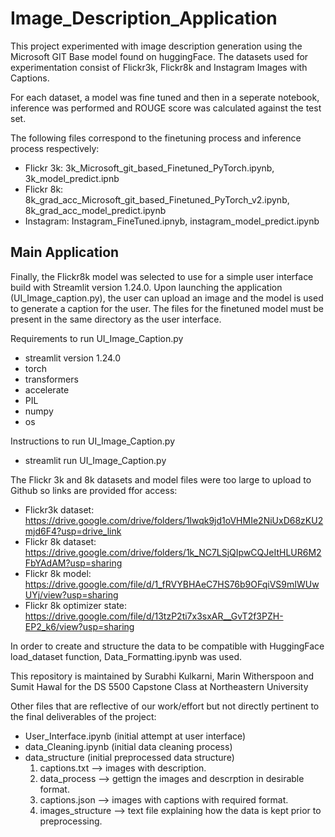 # Image_Description_Application

This project experimented with image description generation using the Microsoft GIT Base model found on huggingFace. The datasets used for experimentation consist of Flickr3k, Flickr8k and Instagram Images with Captions. 

For each dataset, a model was fine tuned and then in a seperate notebook, inference was performed and ROUGE score was calculated against the test set. 

The following files correspond to the finetuning process and inference process respectively:
- Flickr 3k: 3k_Microsoft_git_based_Finetuned_PyTorch.ipynb, 3k_model_predict.ipnb
- Flickr 8k: 8k_grad_acc_Microsoft_git_based_Finetuned_PyTorch_v2.ipynb, 8k_grad_acc_model_predict.ipynb
- Instagram: Instagram_FineTuned.ipnyb, instagram_model_predict.ipynb

## Main Application
Finally, the Flickr8k model was selected to use for a simple user interface build with Streamlit version 1.24.0. Upon launching the application (UI_Image_caption.py), the user can upload an image and the model is used to generate a caption for the user. The files for the finetuned model must be present in the same directory as the user interface.

Requirements to run UI_Image_Caption.py
- streamlit version 1.24.0
- torch
- transformers
- accelerate
- PIL
- numpy
- os


Instructions to run UI_Image_Caption.py
- streamlit run UI_Image_Caption.py

The Flickr 3k and 8k datasets and model files were too large to upload to Github so links are provided ffor access:
- Flickr3k dataset: https://drive.google.com/drive/folders/1lwqk9jd1oVHMIe2NiUxD68zKU2mjd6F4?usp=drive_link
- Flickr 8k dataset: https://drive.google.com/drive/folders/1k_NC7LSjQIpwCQJeItHLUR6M2FbYAdAM?usp=sharing
- Flickr 8k model: https://drive.google.com/file/d/1_fRVYBHAeC7HS76b9OFqiVS9mIWUwUYj/view?usp=sharing
- Flickr 8k optimizer state: https://drive.google.com/file/d/13tzP2ti7x3sxAR__GvT2f3PZH-EP2_k6/view?usp=sharing

In order to create and structure the data to be compatible with HuggingFace load_dataset function, Data_Formatting.ipynb was used. 

This repository is maintained by Surabhi Kulkarni, Marin Witherspoon and Sumit Hawal for the DS 5500 Capstone Class at Northeastern University


Other files that are reflective of our work/effort but not directly pertinent to the final deliverables of the project:

- User_Interface.ipynb (initial attempt at user interface)
- data_Cleaning.ipynb (initial data cleaning process)
- data_structure (initial preprocessed data structure)
  1. captions.txt --> images with description.
  2. data_process --> gettign the images and descrption in desirable format.
  3. captions.json --> images with captions with required format.
  4. images_structure --> text file explaining how the data is kept prior to preprocessing.
